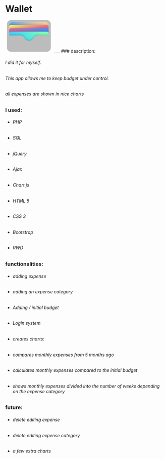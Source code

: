 # Wallet
<img src="https://github.com/Mateusz-Kalwinski/Wallet/blob/master/public/assets/img/wallet%20LOGO.png" width="150">
___
### description:

###### I did it for myself.
###### This app allows me to keep budget under control.
###### all expenses are shown in nice charts

### I used:

  - ###### PHP
  - ###### SQL
  - ###### jQuery
   - ###### Ajax
  - ###### Chart.js
  - ###### HTML 5
  - ###### CSS 3
  - ###### Bootstrap
  - ###### RWD
  
### functionalities:

  - ###### adding expense 
  - ###### adding an expense category 
  - ###### Adding / initial budget
  - ###### Login system
  - ###### creates charts:
   - ###### compares monthly expenses from 5 months ago
   - ###### calculates monthly expenses compared to the initial budget
   - ###### shows monthly expenses divided into the number of weeks depending on the expense category
   
### future:

 - ###### delete editing expense 
 - ###### delete editing expense category
 - ###### a few extra charts
   


